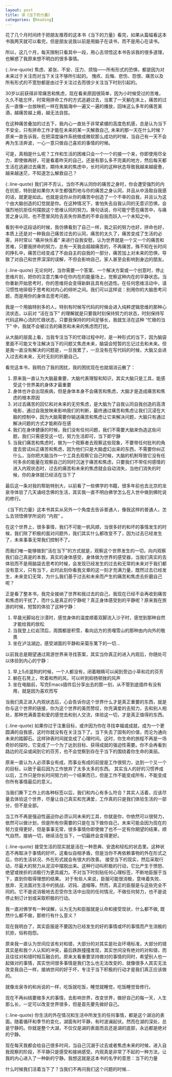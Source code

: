 ```yaml
---
layout: post
title: 读《当下的力量》
categories: [Reading]
---
```


花了几个月时间终于把朋友推荐的这本书《当下的力量》看完，如果从篇幅看这本书我两天就可以看完，但是朋友说我以前是用脑子在读书，而不是用心在读书。

所以，这几个月，每天限制只看其中一段，用心去领悟这本书告诉我的很多道理，也解惑了我原来想不明白的很多事情。

{:.line-quote}
焦虑、紧张、不安、压力、烦恼——所有形式的恐惧，都是因为对未来过于关注而对当下关注不够所引起的。
愧疚、后悔、悲伤、怨恨、痛苦以及所有形式的不宽恕都是由过于关注过去而很少关注当下时刻引起的。

30岁以前获得非常痛苦和焦虑，现在看来原因很简单，因为小时候受过的苦难，久久不能忘怀，时常用拼命工作的方式逃避过去，当累了一天躺在床上，痛苦的过去一直像一台放映机一样在我脑海中一遍又一遍的播放，回味这么多年的痛苦美酒，越痛苦越上瘾，越无法自拔。

在这种痛苦叠加的过去下，我内心一直处于非常紧绷的高度危机感，总是认为当下不安全，只有拼命工作才能在未来的某一天解救自己, 未来的那一天在什么时候？原来一直告诉我，在把深度操作系统做成微软那么成功的时候，当自己有一天不会再为生活奔波，一心一意只做自己喜欢的事情的时候。

可是，真相是什么呢？工作和生活的困难只会一个一个的接一个来，你即使用尽全力，即使做再好，可是看着昨天的自己，还是有那么多不完美的地方，然后每天都生活在逃避过去痛苦，期待未来的焦虑中，长时间的这种状态导致我越来越疲惫，越来越迷茫，不知道怎么解救自己？

{:.line-quote}
我们并不否认，当你不再认同你的痛苦之身时，你会遭受强烈的内在抗拒，特别是如果你大半生都强烈地与你的痛苦之身认同，并且从中汲取自我感的话，就更是如此。也就是说你从你的痛苦中创造了一个不幸的自我，并且认为这个由大脑创造的幻觉就是你。在这种情况下，害怕失去自我认同的无意识恐惧，会强烈地抗拒任何摆脱这个思维认同的努力。换句话说，你可能宁愿在痛苦中，与痛苦之身认同，也不愿冒风险去丢失你熟悉的不幸自我而跃入一个未知之中。

看到书中这段话的时候，我仿佛看到了自己一样，我之前的努力也好，拼命也好，本质上还是对一种我自己痛苦过去的认同，痛苦的太久了，痛苦变成了生活的必需，并时常以 “痛并快乐着” 来进行自我安慰，认为世界就是一个又一个的痛苦和苦难，只要我拼命的努力，总有一天我会超越痛苦的，不再痛苦，殊不知在长时间的挣扎中，痛苦已经变成了不由自主的自我的一部分，痛苦加上对未来的恐惧，导致了对自己和世界深深的误解，不但会影响自己，家人甚至会影响到身边的朋友。

{:.line-quote}
无论何时，当你需要一个答案、一个解决方案或一个创意时，停止思维片刻，把你的注意力集中在你内在的能量场上，觉察这种内在的平静状态。当你重新开始思考时，你的思维将会变得新鲜且具有创造性。在任何思维活动中，请习惯性地徘徊于思考和对内心的倾听之间。我们可以这样说：别用你的大脑思考问题，而是用你的身体去思考问题。

我是一个用脑特别多的人，特别有时候写代码的时候会进入纯粹逻辑思维的那种心流状态，以前对 “活在当下” 的理解就是只要我时刻保持努力的状态，时刻保持写代码这种心流的忙碌状态，只要我保持的时间足够长，我就生活在这种 “忙碌的当下” 中，我就不会被过去的痛苦和未来的焦虑而打扰。

从大脑的层面上看，当我专注当下的忙碌过程中时，是一种形式的当下，因为脑袋里面不可能又专注解决当下的问题又焦虑未来，脑袋会短暂的忘记过去和未来。但是我一直没有解决的问题是，一旦我累了，一旦没有在写代码的时候，大脑又会进入过去和未来，无时无刻的折磨自己。

看完这本书，我明白了我的困扰，我的困扰现在也就烟消云散了：

1. 原来我一直认为大脑最重要，大脑代表理智和知识，其实大脑只是工具，能感受这个世界美的身体才最重要
2. 身体也许会出现疾病，但是身体本身不会痛苦和焦虑，大脑才是造成痛苦和焦虑的根本原因
3. 对过去痛苦的回忆和对未来的无穷焦虑，是大脑为了自我认同自我创造的高清电影，通过自我放映来影响我们的判断，最终通过痛苦和焦虑让我们沉浸在大脑的控制中，因为大脑需要你输送痛苦和焦虑让它来解决问题，大脑只有通过解决问题的方式才能刷存在感
4. 我们在身体健康的时候，我们没有任何问题，我们不需要大脑来伪造这些问题，我们只需感受这一切，努力生活即可，当下即宁静
5. 当我们痛苦和焦虑时，做为一个观察者去观察这些现象，不要带任何批判的角度去尝试纠正痛苦和焦虑，因为他们只是大脑虚幻出来的东西，不需要你纠正什么，当你把大脑当作一个工具去观察它自己时候，大脑的机制导致它没有任何多余的能量在观察自己的同时沉迷于痛苦和焦虑，只要我们不带任何感情的进入内观状态时，过去的痛苦和未来的焦虑就会自动消失，当他们消失的时候，你的身体就已经活在当下了

最后这一条对我的帮助特别大，以前看了一些佛学的书籍，很多年前也去北京的龙泉寺体验了几天诵经念佛的生活，其实我一直不明白佛学怎么在入世中做到佛陀说的修行。

《当下的力量》这本书其实从另外一个角度去告诉普通人，像我这样的普通人，怎么去领悟佛学所说的 “内观” 。

在这个世界上，很多事情，我们不可能一帆风顺，当很多好的和坏的事情发生的时候，我们除了积极的面对问题外，我们其实什么都改变不了，因为过去已经发生了，未来事事无常我们控制不了。

而我们唯一能够做到“活在当下”的方式就是，观察这个世界发生的一切，向内观察我们自己真是的本我，真实的身体感受，身体做为世界的感受器，当我们真实的去体验而不是用脑袋去思考的时候，会发现已经发生的过去和无常的未来对于我们都没有意义，只有当下，此时此刻你看我文章的这一刻才充满力量，既然过去已经发生，未来变幻无常，为什么我们基于过去和未来而产生的痛苦和焦虑去折磨自己呢？

正是看了整本书，我完全接纳了世界和我过去的自己，我现在已经不会再收到痛苦和焦虑的干扰了，而什么是真正的宁静呢？真正身体感受到的平静呢？原来我在旅游的时候，短暂的体验了这种宁静：

1. 早晨光脚站在沙漠时，感觉身体的温度顺着双脚流入沙子时，感觉到那种自然才能给我的放松
2. 当我登上红岩顶后，周围都是积雪，看向远方的贡嘎雪山的那种由内向外的敬畏
3. 坐在泸沽湖边，感受湖面的平静和采菊东篱下的一切...

以前我总是期望通过周游世界来寻找答案，其实当你真正的进入内观后，你随处可以体验到内心的宁静：

1. 早上5点遛狗的时候，一个人都没有，闭着眼睛可以闻到旁边小草和花的芬芳
2. 躺在石凳上，吹着和煦的风，可以听到抑扬顿挫的风声
3. 坐在电脑前，写完Emacs插件后分享出去的那一刻，从不管到底插件有没有用，就是因为喜欢而写

当我们真正进入内观状态后，心会告诉你这个世界什么才是真正重要的东西，就是你与这个世界的链接，你为这个世界的美而赞叹，你充满爱的去努力，去和别人相处，那种充满善意和爱的感觉去和别人交流，体验这一切，才是真正值得的东西。

{:.line-quote}
如果你过于注重目标，或许因为你在寻找幸福或成就，成为一个更圆满的自我感，这时你就没有在关注当下了。当下失去了固有的价值，而沦为通向未来的踏脚石。这样钟表时间就变成了心理时间。这时，你生命的旅程不再是一场奇妙的探险，它变成了一个为了达到目标、获得成就的强迫性需要。你不会再看到路边的花朵或闻到它的芬芳，也不会觉察到存在于当下的围绕着你生命的美丽。

原来一直认为人必须事业有成，而事业有成的前提是工作很努力，达到一个又一个的目标，以致于最后因为工作放弃了太多太多的东西。
其实当人的好的习惯养成以后，工作只是你长时间努力的一个结果而已，但是工作不能变成所有，不能变成你所有事情最后的意义。

当我们撕下工作上的各种标签以后，我们和内心有多么符合？其实人活着，应该尽量去体验这个世界，尽量让自己真实和充满爱，工作真的只是我们体验生活的一部分，但不是全部。

当工作不再是强迫性逼迫你必须认同未来的工具，你就是你，你依然可以很努力，依然可以做计划，但是所有你需要的只是在当下做你自己，未来可能会因为现在的努力变得更好，但是事事无常，很多事情你即使做了也不一定有你期望的结果，顺气自然，接纳一切，继续活在当下，一切最终会变得更好。

{:.line-quote}
接受生活的现实就是活在一种恩典、安逸和轻松的状态里。这种状态不再取决于事情的好坏。这看似自相矛盾，但是当你不再依赖事物的外在形式之后，你的生活状况、外在形式就会有很大的改善。
接受当下的现实，然后采取行动，尽最大的努力从泥沼中摆脱出来。这种行动叫积极的行动，它比产生于愤怒、绝望或挫折的消极行为更具威力。不对当下时刻贴任何心理标签，不断地臣服于当下，直到你取得理想的结果。
对于有些人来说，臣服可能很消极，意味着失败、放弃、无法面对生活中的挑战、迟钝、退缩等。然而，真正的臣服是与这些完全不同的。它不是说消极地去忍受你生活中出现的任何情况，不做任何努力，也不是说停止制订计划或采取积极的行动。

我一直对佛学有一种误解，认为无为和臣服就是认命和接受现状，什么都不做, 既然什么都不做，那修行有什么意义？

现在我明白了，其实臣服是不要因为已经发生的好的事情或坏的事情而产生消极的抗拒，俗称抱怨。

原来我一直认为世间应该有对和错，大部分的对其实是社会环境标准，大部分的错其实是和我个人认知的冲突，最后跌跌撞撞发现，其实世间没有绝对的对和错，而且往往对和错时相互融合的。原来太看重要坚持做对的事情的同时，希望别人也一起做对的事情，其实世间很多事情是我们怎么也无法改变的，就像很多人其实无法改变我自己一样，接纳世间的好于坏，专注于当下积极的行动才是我们真正应该做的。

就像龙泉寺的和尚说的一样，吃饭就吃饭，睡觉就睡觉，吃饭睡觉皆修行。

现在不再纠结要做多大的事情，去影响世界，改变世界，做好自己的每一天，人生那么长，一定可以改变世界很多，但是首先要先做好自己。

{:.line-quote}
你生活的外在情况和生活中所发生的任何事情，都是这个湖泊的表面。随着循环和季节的变化，湖面有时平静，有时波澜起伏。然而在湖的深处，总是宁静的。你就是整个大湖，不仅仅是湖的表面而且还是湖的底部，永远都是绝对的宁静。

现在每天我都会给自己很多时间，当自己沉溺于过去或者焦虑未来的时候，进入自我观察的阶段，不平静只是感受和接纳感受。内观真是非常了不起的一种方法，让我的内心进入了一种新的宁静。我想这就是这本书的名字的意思：当下的力量

什么时候我们活着当下了？当我们不再问我们这个问题的时候...
